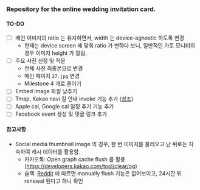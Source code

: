 ### Repository for the online wedding invitation card.

#### TO-DO
- [ ] 메인 이미지의 ratio 는 유지하면서, width 는 device-agnostic 하도록 변경
  - 현재는 device screen 에 맞춰 ratio 가 변하다 보니, 일반적인 가로 모니터의 경우 이미지 height 가 잘림.
- [ ] 주요 사진 선정 및 작문
  - 전체 사진 최종본으로 변경
  - 메인 페이지 `27.jpg` 변경
  - Milestone 4 개로 줄이기
- [ ] Embed image 화질 낮추기
- [ ] Tmap, Kakao navi 길 안내 invoke 기능 추가 ([참조](https://community.openapi.sk.com/t/tmap/9170/2))
- [ ] Apple cal, Google cal 일정 추가 기능 추가
- [ ] Facebook event 생성 및 댓글 링크 추가

#### 참고사항
- Social media thumbnail image 의 경우, 한 번 이미지를 불러오고 난 뒤로는 지속하여 캐시 데이터를 활용함.
  - 카카오톡: Open graph cache flush 를 활용 (https://developers.kakao.com/tool/clear/og)
  - 슬랙: [Reddit](https://www.reddit.com/r/Slack/comments/hhbald/how_to_clear_unfurl_cache/) 에 따르면 manually flush 기능은 없어보이고, 24시간 뒤 renewal 된다고 하니 확인 
